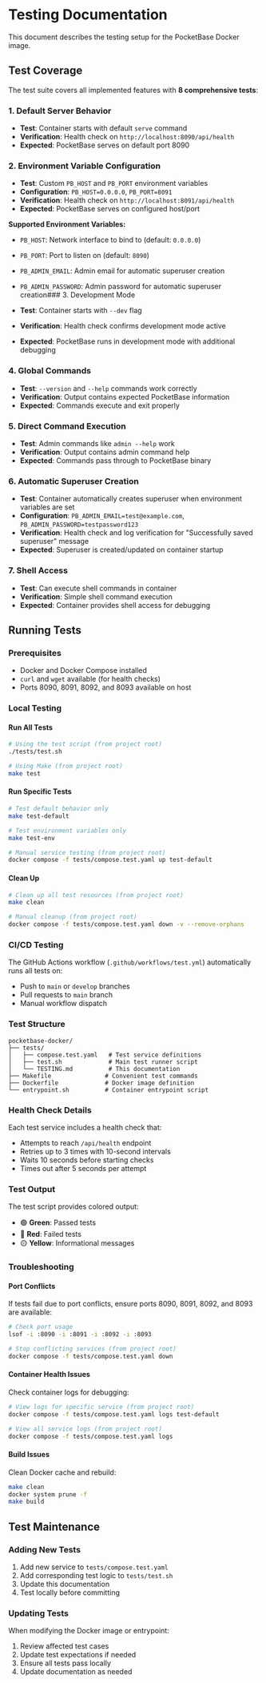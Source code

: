 # Testing Documentation

This document describes the testing setup for the PocketBase Docker image.

## Test Coverage

The test suite covers all implemented features with **8 comprehensive tests**:

### 1. Default Server Behavior

- **Test**: Container starts with default `serve` command
- **Verification**: Health check on `http://localhost:8090/api/health`
- **Expected**: PocketBase serves on default port 8090

### 2. Environment Variable Configuration

- **Test**: Custom `PB_HOST` and `PB_PORT` environment variables
- **Configuration**: `PB_HOST=0.0.0.0`, `PB_PORT=8091`
- **Verification**: Health check on `http://localhost:8091/api/health`
- **Expected**: PocketBase serves on configured host/port

**Supported Environment Variables:**

- `PB_HOST`: Network interface to bind to (default: `0.0.0.0`)
- `PB_PORT`: Port to listen on (default: `8090`)
- `PB_ADMIN_EMAIL`: Admin email for automatic superuser creation
- `PB_ADMIN_PASSWORD`: Admin password for automatic superuser creation### 3. Development Mode

- **Test**: Container starts with `--dev` flag
- **Verification**: Health check confirms development mode active
- **Expected**: PocketBase runs in development mode with additional debugging

### 4. Global Commands

- **Test**: `--version` and `--help` commands work correctly
- **Verification**: Output contains expected PocketBase information
- **Expected**: Commands execute and exit properly

### 5. Direct Command Execution

- **Test**: Admin commands like `admin --help` work
- **Verification**: Output contains admin command help
- **Expected**: Commands pass through to PocketBase binary

### 6. Automatic Superuser Creation

- **Test**: Container automatically creates superuser when environment variables are set
- **Configuration**: `PB_ADMIN_EMAIL=test@example.com`, `PB_ADMIN_PASSWORD=testpassword123`
- **Verification**: Health check and log verification for "Successfully saved superuser" message
- **Expected**: Superuser is created/updated on container startup

### 7. Shell Access

- **Test**: Can execute shell commands in container
- **Verification**: Simple shell command execution
- **Expected**: Container provides shell access for debugging

## Running Tests

### Prerequisites

- Docker and Docker Compose installed
- `curl` and `wget` available (for health checks)
- Ports 8090, 8091, 8092, and 8093 available on host

### Local Testing

#### Run All Tests

```bash
# Using the test script (from project root)
./tests/test.sh

# Using Make (from project root)
make test
```

#### Run Specific Tests

```bash
# Test default behavior only
make test-default

# Test environment variables only
make test-env

# Manual service testing (from project root)
docker compose -f tests/compose.test.yaml up test-default
```

#### Clean Up

```bash
# Clean up all test resources (from project root)
make clean

# Manual cleanup (from project root)
docker compose -f tests/compose.test.yaml down -v --remove-orphans
```

### CI/CD Testing

The GitHub Actions workflow (`.github/workflows/test.yml`) automatically runs all tests on:

- Push to `main` or `develop` branches
- Pull requests to `main` branch
- Manual workflow dispatch

### Test Structure

```
pocketbase-docker/
├── tests/
│   ├── compose.test.yaml   # Test service definitions
│   ├── test.sh             # Main test runner script
│   └── TESTING.md          # This documentation
├── Makefile               # Convenient test commands
├── Dockerfile             # Docker image definition
└── entrypoint.sh          # Container entrypoint script
```

### Health Check Details

Each test service includes a health check that:

- Attempts to reach `/api/health` endpoint
- Retries up to 3 times with 10-second intervals
- Waits 10 seconds before starting checks
- Times out after 5 seconds per attempt

### Test Output

The test script provides colored output:

- 🟢 **Green**: Passed tests
- 🔴 **Red**: Failed tests
- 🟡 **Yellow**: Informational messages

### Troubleshooting

#### Port Conflicts

If tests fail due to port conflicts, ensure ports 8090, 8091, 8092, and 8093 are available:

```bash
# Check port usage
lsof -i :8090 -i :8091 -i :8092 -i :8093

# Stop conflicting services (from project root)
docker compose -f tests/compose.test.yaml down
```

#### Container Health Issues

Check container logs for debugging:

```bash
# View logs for specific service (from project root)
docker compose -f tests/compose.test.yaml logs test-default

# View all service logs (from project root)
docker compose -f tests/compose.test.yaml logs
```

#### Build Issues

Clean Docker cache and rebuild:

```bash
make clean
docker system prune -f
make build
```

## Test Maintenance

### Adding New Tests

1. Add new service to `tests/compose.test.yaml`
2. Add corresponding test logic to `tests/test.sh`
3. Update this documentation
4. Test locally before committing

### Updating Tests

When modifying the Docker image or entrypoint:

1. Review affected test cases
2. Update test expectations if needed
3. Ensure all tests pass locally
4. Update documentation as needed
